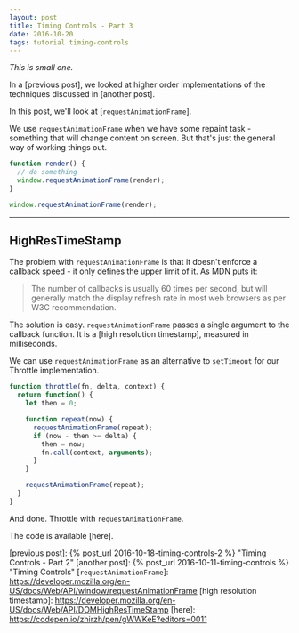 ```yaml
---
layout: post
title: Timing Controls - Part 3
date: 2016-10-20
tags: tutorial timing-controls
---
```


*This is small one.*

In a [previous post], we looked at higher order implementations of the techniques discussed in [another post].

In this post, we'll look at [`requestAnimationFrame`].

<!-- preview -->

We use `requestAnimationFrame` when we have some repaint task - something that will change content on screen.
But that's just the general way of working things out.

```js
function render() {
  // do something
  window.requestAnimationFrame(render);
}

window.requestAnimationFrame(render);
```

---

## HighResTimeStamp

The problem with `requestAnimationFrame` is that it doesn't enforce a callback speed - it only defines the upper limit of it.
As MDN puts it:

> The number of callbacks is usually 60 times per second, but will generally match the display refresh rate in most web browsers as per W3C recommendation.

The solution is easy.
`requestAnimationFrame` passes a single argument to the callback function.
It is a [high resolution timestamp], measured in milliseconds.

We can use `requestAnimationFrame` as an alternative to `setTimeout` for our Throttle implementation.

```js
function throttle(fn, delta, context) {
  return function() {
    let then = 0;

    function repeat(now) {
      requestAnimationFrame(repeat);
      if (now - then >= delta) {
        then = now;
        fn.call(context, arguments);
      }
    }

    requestAnimationFrame(repeat);
  }
}
```

And done.
Throttle with `requestAnimationFrame`.

The code is available [here].

[previous post]: {% post_url 2016-10-18-timing-controls-2 %} "Timing Controls - Part 2"
[another post]: {% post_url 2016-10-11-timing-controls %} "Timing Controls"
[`requestAnimationFrame`]: https://developer.mozilla.org/en-US/docs/Web/API/window/requestAnimationFrame
[high resolution timestamp]: https://developer.mozilla.org/en-US/docs/Web/API/DOMHighResTimeStamp
[here]: https://codepen.io/zhirzh/pen/gWWKeE?editors=0011

